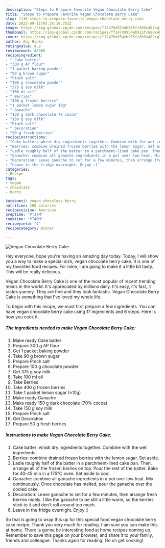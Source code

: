 ```yaml
---
description: "Steps to Prepare Favorite Vegan Chocolate Berry Cake"
title: "Steps to Prepare Favorite Vegan Chocolate Berry Cake"
slug: 1136-steps-to-prepare-favorite-vegan-chocolate-berry-cake
date: 2022-09-11T05:28:16.751Z
image: https://img-global.cpcdn.com/recipes/ff2470d954eb915f/680x482cq70/vegan-chocolate-berry-cake-recipe-main-photo.jpg
thumbnail: https://img-global.cpcdn.com/recipes/ff2470d954eb915f/680x482cq70/vegan-chocolate-berry-cake-recipe-main-photo.jpg
cover: https://img-global.cpcdn.com/recipes/ff2470d954eb915f/680x482cq70/vegan-chocolate-berry-cake-recipe-main-photo.jpg
author: Amy Hicks
ratingvalue: 4.2
reviewcount: 45309
recipeingredient:
- " Cake batter"
- "300 g AP flour"
- "1 packet baking powder"
- "90 g brown sugar"
- "Pinch salt"
- "100 g chocolate powder"
- "375 g soy milk"
- "100 ml oil"
- " Berries"
- "400 g frozen berries"
- "1 packet lemon sugar 10g"
- " Ganache"
- "150 g dark chocolate 70 cocoa"
- "150 g soy milk"
- "Pinch salt"
- " Decoration"
- "50 g fresh berries"
recipeinstructions:
- "Cake batter: whisk dry ingredients together. Combine with the wet ingredients."
- "Berries: combine drained frozen berries with the lemon sugar. Set aside."
- "Ladle roughly half of the batter in a parchment-lined cake pan. Then, arrange all of the frozen berries on top. Pour the rest of the batter. Bake for 40-45 min in a 175°C oven. Set aside to cool."
- "Ganache: combine all ganache ingredients in a pot over low heat. Mix continuously. Once chocolate has melted, pour the ganache over the cooled cake."
- "Decoration: Leave ganache to set for a few minutes, then arrange fresh berries nicely. I like the ganache to be still a little warm, so the berries stick to it and don&#39;t roll around too much."
- "Leave in the fridge overnight. Enjoy :)"
categories:
- Recipe
tags:
- vegan
- chocolate
- berry

katakunci: vegan chocolate berry 
nutrition: 280 calories
recipecuisine: American
preptime: "PT37M"
cooktime: "PT40M"
recipeyield: "4"
recipecategory: Dinner

---
```



![Vegan Chocolate Berry Cake](https://img-global.cpcdn.com/recipes/ff2470d954eb915f/680x482cq70/vegan-chocolate-berry-cake-recipe-main-photo.jpg)

Hey everyone, hope you're having an amazing day today. Today, I will show you a way to make a special dish, vegan chocolate berry cake. It is one of my favorites food recipes. For mine, I am going to make it a little bit tasty. This will be really delicious.



Vegan Chocolate Berry Cake is one of the most popular of recent trending meals in the world. It's appreciated by millions daily. It's easy, it's fast, it tastes yummy. They are fine and they look fantastic. Vegan Chocolate Berry Cake is something that I've loved my whole life.


To begin with this recipe, we must first prepare a few ingredients. You can have vegan chocolate berry cake using 17 ingredients and 6 steps. Here is how you cook it.

<!--inarticleads1-->

##### The ingredients needed to make Vegan Chocolate Berry Cake:

1. Make ready  Cake batter
1. Prepare 300 g AP flour
1. Get 1 packet baking powder
1. Take 90 g brown sugar
1. Prepare Pinch salt
1. Prepare 100 g chocolate powder
1. Get 375 g soy milk
1. Take 100 ml oil
1. Take  Berries
1. Take 400 g frozen berries
1. Take 1 packet lemon sugar (≈10g)
1. Make ready  Ganache
1. Make ready 150 g dark chocolate (70% cocoa)
1. Take 150 g soy milk
1. Prepare Pinch salt
1. Get  Decoration
1. Prepare 50 g fresh berries




<!--inarticleads2-->

##### Instructions to make Vegan Chocolate Berry Cake:

1. Cake batter: whisk dry ingredients together. Combine with the wet ingredients.
1. Berries: combine drained frozen berries with the lemon sugar. Set aside.
1. Ladle roughly half of the batter in a parchment-lined cake pan. Then, arrange all of the frozen berries on top. Pour the rest of the batter. Bake for 40-45 min in a 175°C oven. Set aside to cool.
1. Ganache: combine all ganache ingredients in a pot over low heat. Mix continuously. Once chocolate has melted, pour the ganache over the cooled cake.
1. Decoration: Leave ganache to set for a few minutes, then arrange fresh berries nicely. I like the ganache to be still a little warm, so the berries stick to it and don&#39;t roll around too much.
1. Leave in the fridge overnight. Enjoy :)




So that is going to wrap this up for this special food vegan chocolate berry cake recipe. Thank you very much for reading. I am sure you can make this at home. There is gonna be interesting food at home recipes coming up. Remember to save this page on your browser, and share it to your family, friends and colleague. Thanks again for reading. Go on get cooking!
